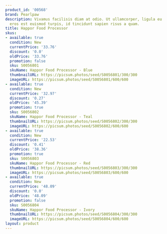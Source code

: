 ```yaml
---
product_id: '00568'
brand: Pearlpaw
description: Vivamus facilisis diam at odio. Ut ullamcorper, ligula eu tempor congue,
  eros est euismod turpis, id tincidunt sapien risus a quam.
title: Happor Food Processor
skus:
- available: true
  condition: New
  currentPrice: '33.76'
  discount: '0.0'
  oldPrice: '33.76'
  promotion: false
  sku: S0056801
  skuName: Happor Food Processor - Blue
  thumbnailURL: https://picsum.photos/seed/S0056801/300/300
  imageURL: https://picsum.photos/seed/S0056801/600/600
- available: true
  condition: New
  currentPrice: '32.97'
  discount: '0.27'
  oldPrice: '45.39'
  promotion: true
  sku: S0056802
  skuName: Happor Food Processor - Teal
  thumbnailURL: https://picsum.photos/seed/S0056802/300/300
  imageURL: https://picsum.photos/seed/S0056802/600/600
- available: true
  condition: New
  currentPrice: '22.53'
  discount: '0.41'
  oldPrice: '38.36'
  promotion: true
  sku: S0056803
  skuName: Happor Food Processor - Red
  thumbnailURL: https://picsum.photos/seed/S0056803/300/300
  imageURL: https://picsum.photos/seed/S0056803/600/600
- available: true
  condition: New
  currentPrice: '48.09'
  discount: '0.0'
  oldPrice: '48.09'
  promotion: false
  sku: S0056804
  skuName: Happor Food Processor - Ivory
  thumbnailURL: https://picsum.photos/seed/S0056804/300/300
  imageURL: https://picsum.photos/seed/S0056804/600/600
layout: product
---
```

